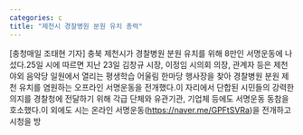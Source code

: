 ```yaml
---
categories: c
title: "제천시 경찰병원 분원 유치 총력"
---
```

[충청매일 조태현 기자] 충북 제천시가 경찰병원 분원 유치를 위해 8만인 서명운동에 나섰다.25일 시에 따르면 지난 23일 김창규 시장, 이정임 시의회 의장, 관계자 등은 제천 야외 음악당 일원에서 열리는 평생학습 어울림 한마당 행사장을 찾아 경찰병원 분원 제천 유치를 염원하는 오프라인 서명운동을 전개했다.이 자리에서 단합된 시민들의 강력한 의지를 경찰청에 전달하기 위해 각급 단체와 유관기관, 기업체 등에도 서명운동 동참을 호소했다.이 외에도 시는 온라인 서명운동(https://naver.me/GPFtSVRa)을 전개하고 시청을 방